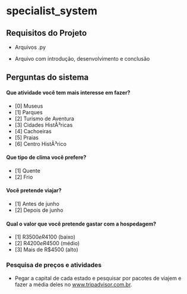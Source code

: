 # specialist_system

## Requisitos do Projeto

- Arquivos .py

- Arquivo com introdução, desenvolvimento e conclusão

## Perguntas do sistema

#### Que atividade você tem mais interesse em fazer?

- [0] Museus
- [1] Parques
- [2] Turismo de Aventura
- [3] Cidades HistÃ³ricas
- [4] Cachoeiras
- [5] Praias
- [6] Centro HistÃ³rico

#### Que tipo de clima você prefere?

- [1] Quente
- [2] Frio

#### Você pretende viajar?

- [1] Antes de junho
- [2] Depois de junho

#### Qual o valor que você pretende gastar com a hospedagem?

- [1] R$3500 e R$4100 (baixo)
- [2] R$4200 e R$4500 (médio)
- [3] Mais de R$4500 (alto)

### Pesquisa de preços e atividades

- Pegar a capital de cada estado e pesquisar por pacotes de viajem e fazer a média deles no www.tripadvisor.com.br.
